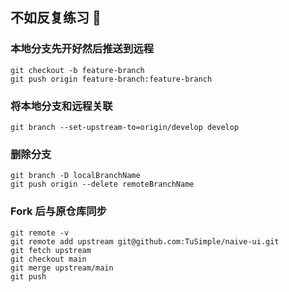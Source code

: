 <!-- ### Hi there 👋 -->
<!-- ![coder-chin's GitHub stats](https://github-readme-stats.vercel.app/api?username=coder-chin&show_icons=true) -->

## 不如反复练习 :memo:
### 本地分支先开好然后推送到远程
```shell
git checkout -b feature-branch                   
git push origin feature-branch:feature-branch
```

### 将本地分支和远程关联
```shell
git branch --set-upstream-to=origin/develop develop
```

### 删除分支
```shell
git branch -D localBranchName
git push origin --delete remoteBranchName
```

### Fork 后与原仓库同步
```shell
git remote -v
git remote add upstream git@github.com:TuSimple/naive-ui.git
git fetch upstream
git checkout main
git merge upstream/main
git push
```
